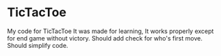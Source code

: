 # TicTacToe
My code for TicTacToe
It was made for learning,
It works properly except for end game without victory.
Should add check for who's first move.
Should simplify code.
